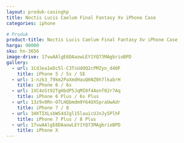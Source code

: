 ```yaml
---
layout: produk-casinghp
title: Noctis Lucis Caelum Final Fantasy Xv iPhone Case
categories: iphone

# Produk
product-title: Noctis Lucis Caelum Final Fantasy Xv iPhone Case
harga: 90000
sku: hn-3656
image-drive: 17vwAAlgE6DAaowLEY1YQ73MAgbrioBPD
gallery:
  - url: 1CdJea1eDc5l-C3TsUdOQ2cPMZyn_d40F
    title: iPhone 5 / 5s / SE
  - url: 1-nzk3_79km2PaXmdHauQ6NZ0h7lkabrH
    title: iPhone 6 / 6s
  - url: 1VC4oSt92TgHbdP5JqMI0f4Aonf02r7Aq
    title: iPhone 6 Plus / 6s Plus
  - url: 13z9v0Rn-O7LHQbmdm9Y64UXSpraUwAdr
    title: iPhone 7 / 8
  - url: 1HXTIXLsbWS4dJgl15lauicUJnJy5PlhF
    title: iPhone 7 Plus / 8 Plus
  - url: 17vwAAlgE6DAaowLEY1YQ73MAgbrioBPD
    title: iPhone X
---
```

